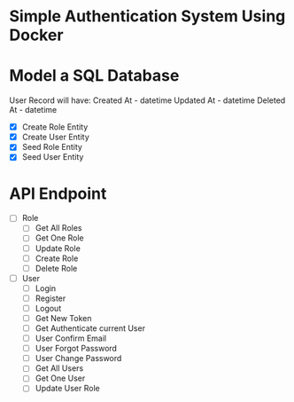 # Simple Authentication System Using Docker

# Model a SQL Database

User Record will have:
Created At - datetime
Updated At - datetime
Deleted At - datetime

* [x] Create Role Entity
* [x] Create User Entity
* [x] Seed Role Entity
* [x] Seed User Entity

# API Endpoint

* [ ] Role
  * [ ] Get All Roles
  * [ ] Get One Role
  * [ ] Update Role
  * [ ] Create Role
  * [ ] Delete Role
* [ ] User
  * [ ] Login 
  * [ ] Register
  * [ ] Logout
  * [ ] Get New Token
  * [ ] Get Authenticate current User
  * [ ] User Confirm Email
  * [ ] User Forgot Password
  * [ ] User Change Password
  * [ ] Get All Users
  * [ ] Get One User
  * [ ] Update User Role
